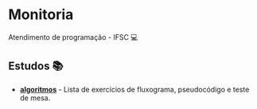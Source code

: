 # Monitoria 
Atendimento de programação - IFSC 💻

## Estudos 📚
- [**algoritmos**](https://github.com/luizakuze/Monitoria/tree/main/algoritmos) - Lista de exercícios de fluxograma, pseudocódigo e teste de mesa. <br>

